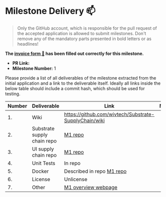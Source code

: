 # Milestone Delivery :mailbox:

> Only the GitHub account, which is responsible for the pull request of the accepted application is allowed to submit milestones. Don't remove any of the mandatory parts presented in bold letters or as headlines!

**The [invoice form :pencil:](https://forms.gle/8Wx7nxtq8fKrsuEz8) has been filled out correctly for this milestone.**  

* **PR Link:**  
* **Milestone Number:** 1

Please provide a list of all deliverables of the milestone extracted from the initial application and a link to the deliverable itself. Ideally all links inside the below table should include a commit hash, which should be used for testing.

| Number | Deliverable | Link | Notes |
| ------------- | ------------- | ------------- |------------- |
| 1. | Wiki | https://github.com/wivtech/Substrate-SupplyChain/wiki |
| 2. | Substrate supply chain repo | [M1 repo](https://github.com/wivtech/Substrate-SupplyChain/tree/M1)  |  
| 3. | UI supply chain repo | [M1 repo](https://github.com/wivtech/Substrate-SupplyChain-UI/tree/M1) | 
| 4. | Unit Tests | In repo |
| 5. | Docker | Described in repo [M1 repo](https://github.com/wivtech/Substrate-SupplyChain/tree/M1)  |
| 6. | License | Unlicense  |
| 7. | Other | [M1 overview webpage](https://wivtech.github.io/Substrate-SupplyChain/)  |
